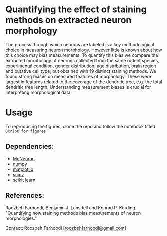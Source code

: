 # Quantifying the effect of staining methods on extracted neuron morphology

The process through which neurons are labeled is a key methodological choice in measuring neuron morphology. However little is known about how this choice may bias measurements. To quantify this bias we compare the extracted morphology of neurons collected from the same rodent species, experimental condition, gender distribution, age distribution, brain region and putative cell type, but obtained with 19 distinct staining methods. We found strong biases on measured features of morphology. These were largest in features related to the coverage of the dendritic tree, e.g. the total dendritic tree length. Understanding measurement biases is crucial for interpreting morphological data

# Usage
To reproducing the figures, clone the repo and follow the notebook titled `Script for figures`

## Dependencies:

- [McNeuron](https://github.com/BonsaiNet/McNeuron)
- [numpy](http://www.numpy.org/)
- [matplotlib](http://matplotlib.org/)
- [scipy](https://www.scipy.org/)
- [scikit learn](https://scikit-learn.org/stable/)


## References:
Roozbeh Farhoodi, Benjamin J. Lansdell and Konrad P. Kording. "Quantifying how staining methods bias measurements of neuron morphologies." 

Contact: Roozbeh Farhoodi [roozbehfarhoodi@gmail.com]
